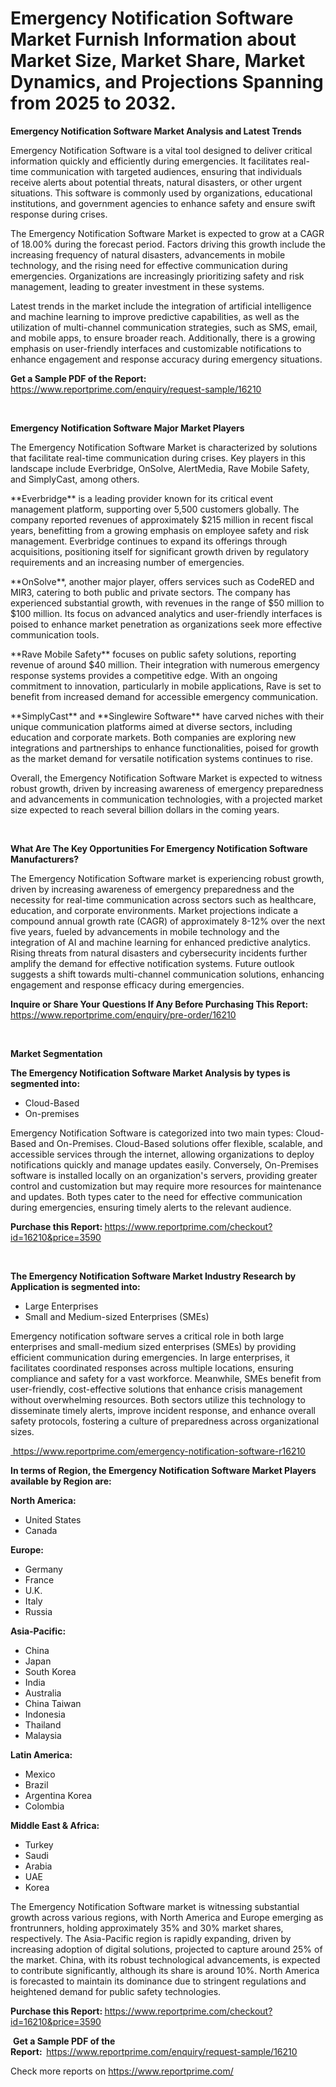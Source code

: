 <p><h1>Emergency Notification Software Market Furnish Information about Market Size, Market Share, Market Dynamics, and Projections Spanning from 2025 to 2032.</h1></p><p><strong>Emergency Notification Software Market Analysis and Latest Trends</strong></p>
<p><p>Emergency Notification Software is a vital tool designed to deliver critical information quickly and efficiently during emergencies. It facilitates real-time communication with targeted audiences, ensuring that individuals receive alerts about potential threats, natural disasters, or other urgent situations. This software is commonly used by organizations, educational institutions, and government agencies to enhance safety and ensure swift response during crises.</p><p>The Emergency Notification Software Market is expected to grow at a CAGR of 18.00% during the forecast period. Factors driving this growth include the increasing frequency of natural disasters, advancements in mobile technology, and the rising need for effective communication during emergencies. Organizations are increasingly prioritizing safety and risk management, leading to greater investment in these systems. </p><p>Latest trends in the market include the integration of artificial intelligence and machine learning to improve predictive capabilities, as well as the utilization of multi-channel communication strategies, such as SMS, email, and mobile apps, to ensure broader reach. Additionally, there is a growing emphasis on user-friendly interfaces and customizable notifications to enhance engagement and response accuracy during emergency situations.</p></p>
<p><strong>Get a Sample PDF of the Report:&nbsp;</strong> <a href="https://www.reportprime.com/enquiry/request-sample/16210?utm_campaign=3266&utm_medium=2&utm_source=Github&utm_content=ia&utm_term=20032025&utm_id=emergency-notification-software">https://www.reportprime.com/enquiry/request-sample/16210</a></p>
<p>&nbsp;</p>
<p><strong>Emergency Notification Software Major Market Players</strong></p>
<p><p>The Emergency Notification Software Market is characterized by solutions that facilitate real-time communication during crises. Key players in this landscape include Everbridge, OnSolve, AlertMedia, Rave Mobile Safety, and SimplyCast, among others.</p><p>**Everbridge** is a leading provider known for its critical event management platform, supporting over 5,500 customers globally. The company reported revenues of approximately $215 million in recent fiscal years, benefitting from a growing emphasis on employee safety and risk management. Everbridge continues to expand its offerings through acquisitions, positioning itself for significant growth driven by regulatory requirements and an increasing number of emergencies.</p><p>**OnSolve**, another major player, offers services such as CodeRED and MIR3, catering to both public and private sectors. The company has experienced substantial growth, with revenues in the range of $50 million to $100 million. Its focus on advanced analytics and user-friendly interfaces is poised to enhance market penetration as organizations seek more effective communication tools.</p><p>**Rave Mobile Safety** focuses on public safety solutions, reporting revenue of around $40 million. Their integration with numerous emergency response systems provides a competitive edge. With an ongoing commitment to innovation, particularly in mobile applications, Rave is set to benefit from increased demand for accessible emergency communication.</p><p>**SimplyCast** and **Singlewire Software** have carved niches with their unique communication platforms aimed at diverse sectors, including education and corporate markets. Both companies are exploring new integrations and partnerships to enhance functionalities, poised for growth as the market demand for versatile notification systems continues to rise.</p><p>Overall, the Emergency Notification Software Market is expected to witness robust growth, driven by increasing awareness of emergency preparedness and advancements in communication technologies, with a projected market size expected to reach several billion dollars in the coming years.</p></p>
<p>&nbsp;</p>
<p><strong>What Are The Key Opportunities For Emergency Notification Software Manufacturers?</strong></p>
<p><p>The Emergency Notification Software market is experiencing robust growth, driven by increasing awareness of emergency preparedness and the necessity for real-time communication across sectors such as healthcare, education, and corporate environments. Market projections indicate a compound annual growth rate (CAGR) of approximately 8-12% over the next five years, fueled by advancements in mobile technology and the integration of AI and machine learning for enhanced predictive analytics. Rising threats from natural disasters and cybersecurity incidents further amplify the demand for effective notification systems. Future outlook suggests a shift towards multi-channel communication solutions, enhancing engagement and response efficacy during emergencies.</p></p>
<p><strong>Inquire or Share Your Questions If Any Before Purchasing This Report:</strong> <a href="https://www.reportprime.com/enquiry/pre-order/16210?utm_campaign=3266&utm_medium=2&utm_source=Github&utm_content=ia&utm_term=20032025&utm_id=emergency-notification-software">https://www.reportprime.com/enquiry/pre-order/16210</a></p>
<p>&nbsp;</p>
<p><strong>Market Segmentation</strong></p>
<p><strong>The Emergency Notification Software Market Analysis by types is segmented into:</strong></p>
<p><ul><li>Cloud-Based</li><li>On-premises</li></ul></p>
<p><p>Emergency Notification Software is categorized into two main types: Cloud-Based and On-Premises. Cloud-Based solutions offer flexible, scalable, and accessible services through the internet, allowing organizations to deploy notifications quickly and manage updates easily. Conversely, On-Premises software is installed locally on an organization's servers, providing greater control and customization but may require more resources for maintenance and updates. Both types cater to the need for effective communication during emergencies, ensuring timely alerts to the relevant audience.</p></p>
<p><strong>Purchase this Report:&nbsp;</strong><a href="https://www.reportprime.com/checkout?id=16210&price=3590&utm_campaign=3266&utm_medium=2&utm_source=Github&utm_content=ia&utm_term=20032025&utm_id=emergency-notification-software">https://www.reportprime.com/checkout?id=16210&price=3590</a></p>
<p>&nbsp;</p>
<p><strong>The Emergency Notification Software Market Industry Research by Application is segmented into:</strong></p>
<p><ul><li>Large Enterprises</li><li>Small and Medium-sized Enterprises (SMEs)</li></ul></p>
<p><p>Emergency notification software serves a critical role in both large enterprises and small-medium sized enterprises (SMEs) by providing efficient communication during emergencies. In large enterprises, it facilitates coordinated responses across multiple locations, ensuring compliance and safety for a vast workforce. Meanwhile, SMEs benefit from user-friendly, cost-effective solutions that enhance crisis management without overwhelming resources. Both sectors utilize this technology to disseminate timely alerts, improve incident response, and enhance overall safety protocols, fostering a culture of preparedness across organizational sizes.</p></p>
<p><a href="https://www.reportprime.com/emergency-notification-software-r16210?utm_campaign=3266&utm_medium=2&utm_source=Github&utm_content=ia&utm_term=20032025&utm_id=emergency-notification-software">&nbsp;https://www.reportprime.com/emergency-notification-software-r16210</a></p>
<p><strong>In terms of Region, the Emergency Notification Software Market Players available by Region are:</strong></p>
<p>
    <p> <strong> North America: </strong>
        <ul>
            <li>United States</li>
            <li>Canada</li>
        </ul>
        </p> 
    <p> <strong> Europe: </strong>
        <ul>
            <li>Germany</li>
            <li>France</li>
            <li>U.K.</li>
            <li>Italy</li>
            <li>Russia</li>
        </ul>
        </p> 
    <p> <strong> Asia-Pacific: </strong>
        <ul>
            <li>China</li>
            <li>Japan</li>
            <li>South Korea</li>
            <li>India</li>
            <li>Australia</li>
            <li>China Taiwan</li>
            <li>Indonesia</li>
            <li>Thailand</li>
            <li>Malaysia</li>
        </ul>
        </p> 
    <p> <strong> Latin America: </strong>
        <ul>
            <li>Mexico</li>
            <li>Brazil</li>
            <li>Argentina Korea</li>
            <li>Colombia</li>
        </ul>
        </p> 
    <p> <strong> Middle East & Africa: </strong>
        <ul>
            <li>Turkey</li>
            <li>Saudi</li>
            <li>Arabia</li>
            <li>UAE</li>
            <li>Korea</li>
        </ul>
    </p>
    </p>
<p><p>The Emergency Notification Software market is witnessing substantial growth across various regions, with North America and Europe emerging as frontrunners, holding approximately 35% and 30% market shares, respectively. The Asia-Pacific region is rapidly expanding, driven by increasing adoption of digital solutions, projected to capture around 25% of the market. China, with its robust technological advancements, is expected to contribute significantly, although its share is around 10%. North America is forecasted to maintain its dominance due to stringent regulations and heightened demand for public safety technologies.</p></p>
<p><strong>Purchase this Report: </strong><a href="https://www.reportprime.com/checkout?id=16210&price=3590&utm_campaign=3266&utm_medium=2&utm_source=Github&utm_content=ia&utm_term=20032025&utm_id=emergency-notification-software">https://www.reportprime.com/checkout?id=16210&price=3590</a></p>
<p>&nbsp;<strong>Get a Sample PDF of the Report:&nbsp;&nbsp;</strong><a href="https://www.reportprime.com/enquiry/request-sample/16210?utm_campaign=3266&utm_medium=2&utm_source=Github&utm_content=ia&utm_term=20032025&utm_id=emergency-notification-software">https://www.reportprime.com/enquiry/request-sample/16210</a></p>
<p><strong></strong></p>
<p>Check more reports on <a href="https://www.reportprime.com/?utm_campaign=3266&utm_medium=2&utm_source=Github&utm_content=ia&utm_term=20032025&utm_id=emergency-notification-software">https://www.reportprime.com/</a></p>